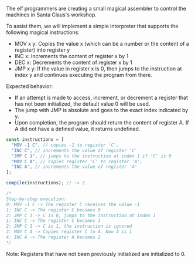 The elf programmers are creating a small magical assembler to control the machines in Santa Claus's workshop.

To assist them, we will implement a simple interpreter that supports the following magical instructions:

- MOV x y: Copies the value x (which can be a number or the content of a register) into register y
- INC x: Increments the content of register x by 1
- DEC x: Decrements the content of register x by 1
- JMP x y: If the value in register x is 0, then jumps to the instruction at index y and continues executing the program from there.

Expected behavior:

- If an attempt is made to access, increment, or decrement a register that has not been initialized, the default value 0 will be used.
- The jump with JMP is absolute and goes to the exact index indicated by y.
- Upon completion, the program should return the content of register A. If A did not have a defined value, it returns undefined.

```js
const instructions = [
  "MOV -1 C", // copies -1 to register 'C',
  "INC C", // increments the value of register 'C'
  "JMP C 1", // jumps to the instruction at index 1 if 'C' is 0
  "MOV C A", // copies register 'C' to register 'A',
  "INC A", // increments the value of register 'A'
];

compile(instructions); // -> 2

/*
Step-by-step execution:
0: MOV -1 C -> The register C receives the value -1
1: INC C -> The register C becomes 0
2: JMP C 1 -> C is 0, jumps to the instruction at index 1
1: INC C -> The register C becomes 1
2: JMP C 1 -> C is 1, the instruction is ignored
3: MOV C A -> Copies register C to A. Now A is 1
4: INC A -> The register A becomes 2
*/
```

Note: Registers that have not been previously initialized are initialized to 0.

